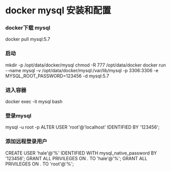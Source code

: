 #  docker mysql 安装和配置

###  docker下载 mysql
docker pull mysql:5.7

###  启动
mkdir -p /opt/data/docker/mysql
chmod -R 777 /opt/data/docker
docker run --name mysql -v /opt/data/docker/mysql:/var/lib/mysql -p 3306:3306 -e MYSQL_ROOT_PASSWORD=123456 -d mysql:5.7

###  进入容器
docker exec -it mysql bash

###  登录mysql
mysql -u root -p
ALTER USER 'root'@'localhost' IDENTIFIED BY '123456';

###  添加远程登录用户
CREATE USER 'hale'@'%' IDENTIFIED WITH mysql_native_password BY '123456';
GRANT ALL PRIVILEGES ON *.* TO 'hale'@'%';
GRANT ALL PRIVILEGES ON *.* TO 'root'@'%';